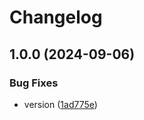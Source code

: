 # Changelog

## 1.0.0 (2024-09-06)


### Bug Fixes

* version ([1ad775e](https://github.com/ale-grosselle/play-release-please/commit/1ad775eeb3743b7edfd77d71a21872cada78c741))
